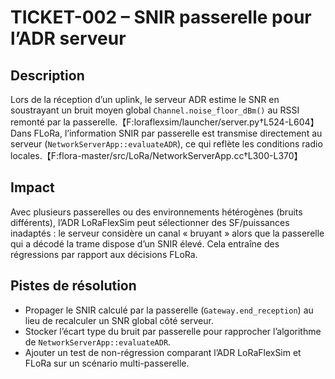 # TICKET-002 – SNIR passerelle pour l’ADR serveur

## Description
Lors de la réception d’un uplink, le serveur ADR estime le SNR en soustrayant un bruit moyen global `Channel.noise_floor_dBm()` au RSSI remonté par la passerelle.【F:loraflexsim/launcher/server.py†L524-L604】 Dans FLoRa, l’information SNIR par passerelle est transmise directement au serveur (`NetworkServerApp::evaluateADR`), ce qui reflète les conditions radio locales.【F:flora-master/src/LoRa/NetworkServerApp.cc†L300-L370】

## Impact
Avec plusieurs passerelles ou des environnements hétérogènes (bruits différents), l’ADR LoRaFlexSim peut sélectionner des SF/puissances inadaptés : le serveur considère un canal « bruyant » alors que la passerelle qui a décodé la trame dispose d’un SNIR élevé. Cela entraîne des régressions par rapport aux décisions FLoRa.

## Pistes de résolution
- Propager le SNIR calculé par la passerelle (`Gateway.end_reception`) au lieu de recalculer un SNR global côté serveur.
- Stocker l’écart type du bruit par passerelle pour rapprocher l’algorithme de `NetworkServerApp::evaluateADR`.
- Ajouter un test de non-régression comparant l’ADR LoRaFlexSim et FLoRa sur un scénario multi-passerelle.
